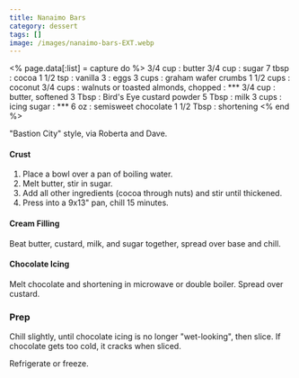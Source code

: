 ```yaml
---
title: Nanaimo Bars
category: dessert
tags: []
image: /images/nanaimo-bars-EXT.webp
---
```


<% page.data[:list] = capture do %>
3/4 cup    : butter
3/4 cup    : sugar
7 tbsp     : cocoa
1 1/2 tsp  : vanilla
3          : eggs
3 cups     : graham wafer crumbs
1 1/2 cups : coconut
3/4 cups   : walnuts or toasted almonds, chopped
: ***
3/4 cup : butter, softened
3 Tbsp  : Bird's Eye custard powder
5 Tbsp  : milk
3 cups  : icing sugar
: ***
6 oz       : semisweet chocolate
1 1/2 Tbsp : shortening
<% end %>

"Bastion City" style, via Roberta and Dave.

#### Crust

1. Place a bowl over a pan of boiling water.
2. Melt butter, stir in sugar.
3. Add all other ingredients (cocoa through nuts) and stir until thickened.
4. Press into a 9x13" pan, chill 15 minutes.

#### Cream Filling

Beat butter, custard, milk, and sugar together, spread over base and chill.

#### Chocolate Icing

Melt chocolate and shortening in microwave or double boiler. Spread over custard.

### Prep

Chill slightly, until chocolate icing is no longer "wet-looking", then slice. If chocolate gets too cold, it cracks when sliced.

Refrigerate or freeze.

